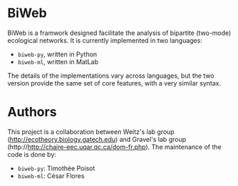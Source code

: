 # BiWeb

BiWeb is a framwork designed facilitate the analysis of bipartite (two-mode) ecological networks. It is currently implemented in two languages:

* `biweb-py`, written in Python
* `biweb-ml`, written in MatLab

The details of the implementations vary across languages, but the  two version provide the same set of core features, with a very similar syntax.

# Authors

This project is a collaboration between Weitz's lab group (http://ecotheory.biology.gatech.edu) and Gravel's lab group (http://http://chaire-eec.uqar.qc.ca/dom-fr.php). The maintenance of the code is
done by:

* `biweb-py`: Timothée Poisot
* `biweb-ml`: César Flores
